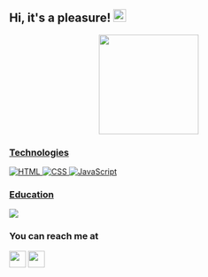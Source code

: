 ## Hi, it's a pleasure! <img src="https://ik.imagekit.io/joaonasc/GitHub/assets/wave_Mdjm5gVSL.gif" width="23px"> 

<div align="center">
  <a href="https://github.com/coutinhomarco">
  <img height="180em" src="https://github-readme-stats.vercel.app/api?username=JoaoPedroLage&show_icons=true&theme=dark&include_all_commits=true&count_private=true"/>
<!--   <img height="180em" src="https://github-readme-stats.vercel.app/api/top-langs/?username=JoaoPedroLage&layout=compact&langs_count=7&theme=dark"/> -->
</div>

### Technologies
![HTML](https://img.shields.io/badge/HTML-blue?logo=html5&logoColor=white&color=E84F1D)
![CSS](https://img.shields.io/badge/CSS-blue?logo=css3&logoColor=white&color=blue)
![JavaScript](https://img.shields.io/badge/JavaScript-blue?logo=javascript&logoColor=black&color=EFD81D)

### Education
<p>
  <a href="https://github.com/betrybe"><img src="https://img.shields.io/badge/Trybe-blueviolet?color=2EBB88"></a>
</p>

### You can reach me at
<p>
  <a href="https://www.linkedin.com/in/joaopedrolage/"><img src="https://www.vectorlogo.zone/logos/linkedin/linkedin-icon.svg" height="30" width="30"></a>
  <a href="mailto:joaopedro.lage@outlook.com"><img src="https://i.pinimg.com/564x/b6/00/dd/b600dd1f6435b5199ccaaf7bd54d8a06.jpg" height="30" width="30"></a>
</p>
